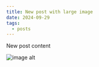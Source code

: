 ```yaml
---
title: New post with large image
date: 2024-09-29
tags:
  - posts
---
```

New post content

![image alt](/img/four.jpg "image title")
